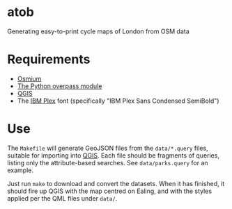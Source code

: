 # atob

Generating easy-to-print cycle maps of London from OSM data

# Requirements

* [Osmium](https://osmcode.org/osmium-tool/)
* [The Python overpass module](https://github.com/mvexel/overpass-api-python-wrapper)
* [QGIS](https://qgis.org/)
* The [IBM Plex](https://github.com/IBM/plex/) font (specifically "IBM Plex Sans Condensed SemiBold")

# Use

The `Makefile` will generate GeoJSON files from the `data/*.query` files, suitable for importing into [QGIS](https://qgis.org).  Each file should be fragments of queries, listing only the attribute-based searches.  See `data/parks.query` for an example.

Just run `make` to download and convert the datasets.  When it has finished, it should fire up QGIS with the map centred on Ealing, and with the styles applied per the QML files under `data/`.
